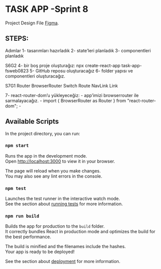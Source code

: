 # TASK APP -Sprint 8

Project Design File [Figma](https://www.figma.com/file/IA8HIFphfaaKihWzkeAWvV/Untitled?type=design&node-id=2%3A182&mode=design&t=lENtSBObyMb4qA5w-1).

## STEPS:

Adımlar
1- tasarımları hazırladık
2- state’leri planladık
3- componentleri planladık

S6G2
4- bir boş proje oluşturağız: npx create-react-app task-app-fsweb0823
5- GitHub reposu oluşturacağız
6- folder yapısı ve componentleri oluşturacağız.

S7G1
Router
BrowserRouter
Switch
Route
NavLink
Link

7- react-router-dom’u yükleyeceğiz: - app’imizi browserrouter ile sarmalayacağız. - import { BrowserRouter as Router } from "react-router-dom"; - <Router>
<App />
</Router>

## Available Scripts

In the project directory, you can run:

### `npm start`

Runs the app in the development mode.\
Open [http://localhost:3000](http://localhost:3000) to view it in your browser.

The page will reload when you make changes.\
You may also see any lint errors in the console.

### `npm test`

Launches the test runner in the interactive watch mode.\
See the section about [running tests](https://facebook.github.io/create-react-app/docs/running-tests) for more information.

### `npm run build`

Builds the app for production to the `build` folder.\
It correctly bundles React in production mode and optimizes the build for the best performance.

The build is minified and the filenames include the hashes.\
Your app is ready to be deployed!

See the section about [deployment](https://facebook.github.io/create-react-app/docs/deployment) for more information.
